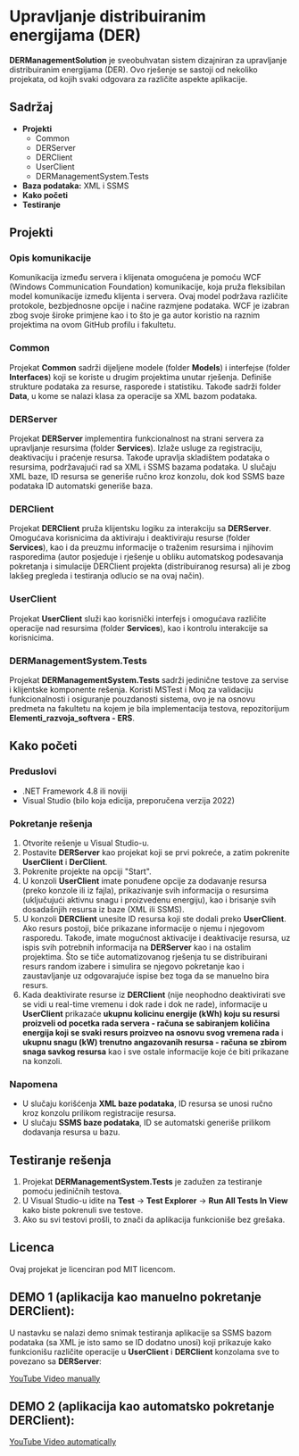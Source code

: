 # Upravljanje distribuiranim energijama (DER)

**DERManagementSolution** je sveobuhvatan sistem dizajniran za upravljanje distribuiranim energijama (DER). Ovo rješenje se sastoji od nekoliko projekata, od kojih svaki odgovara za različite aspekte aplikacije.

## Sadržaj
- **Projekti**
  - Common
  - DERServer
  - DERClient
  - UserClient
  - DERManagementSystem.Tests
- **Baza podataka:** XML i SSMS
- **Kako početi**
- **Testiranje**

## Projekti

### Opis komunikacije
Komunikacija između servera i klijenata omogućena je pomoću WCF (Windows Communication Foundation) komunikacije, koja pruža fleksibilan model komunikacije između klijenta i servera. Ovaj model podržava različite protokole, bezbjednosne opcije i načine razmjene podataka. WCF je izabran zbog svoje široke primjene kao i to što je ga autor koristio na raznim projektima na ovom GitHub profilu i fakultetu.

### Common
Projekat **Common** sadrži dijeljene modele (folder **Models**) i interfejse (folder **Interfaces**) koji se koriste u drugim projektima unutar rješenja. Definiše strukture podataka za resurse, rasporede i statistiku. Takođe sadrži folder **Data**, u kome se nalazi klasa za operacije sa XML bazom podataka.

### DERServer
Projekat **DERServer** implementira funkcionalnost na strani servera za upravljanje resursima (folder **Services**). Izlaže usluge za registraciju, deaktivaciju i praćenje resursa. Takođe upravlja skladištem podataka o resursima, podržavajući rad sa XML i SSMS bazama podataka. U slučaju XML baze, ID resursa se generiše ručno kroz konzolu, dok kod SSMS baze podataka ID automatski generiše baza.

### DERClient
Projekat **DERClient** pruža klijentsku logiku za interakciju sa **DERServer**. Omogućava korisnicima da aktiviraju i deaktiviraju resurse (folder **Services**), kao i da preuzmu informacije o traženim resursima i njihovim rasporedima (autor posjeduje i rješenje u obliku automatskog podesavanja pokretanja i simulacije DERClient projekta (distribuiranog resursa) ali je zbog lakšeg pregleda i testiranja odlucio se na ovaj način).

### UserClient
Projekat **UserClient** služi kao korisnički interfejs i omogućava različite operacije nad resursima (folder **Services**), kao i kontrolu interakcije sa korisnicima.

### DERManagementSystem.Tests
Projekat **DERManagementSystem.Tests** sadrži jedinične testove za servise i klijentske komponente rešenja. Koristi MSTest i Moq za validaciju funkcionalnosti i osiguranje pouzdanosti sistema, ovo je na osnovu predmeta na fakultetu na kojem je bila implementacija testova, repozitorijum **Elementi_razvoja_softvera - ERS**.

## Kako početi

### Preduslovi
- .NET Framework 4.8 ili noviji
- Visual Studio (bilo koja edicija, preporučena verzija 2022)

### Pokretanje rešenja
1. Otvorite rešenje u Visual Studio-u.
2. Postavite **DERServer** kao projekat koji se prvi pokreće, a zatim pokrenite **UserClient** i **DerClient**.
3. Pokrenite projekte na opciji "Start".
4. U konzoli **UserClient** imate ponuđene opcije za dodavanje resursa (preko konzole ili iz fajla), prikazivanje svih informacija o resursima (uključujući aktivnu snagu i proizvedenu energiju), kao i brisanje svih dosadašnjih resursa iz baze (XML ili SSMS).
5. U konzoli **DERClient** unesite ID resursa koji ste dodali preko **UserClient**. Ako resurs postoji, biće prikazane informacije o njemu i njegovom rasporedu. Takođe, imate mogućnost aktivacije i deaktivacije resursa, uz ispis svih potrebnih informacija na **DERServer** kao i na ostalim projektima. Što se tiče automatizovanog rješenja tu se distribuirani resurs random izabere i simulira se njegovo pokretanje kao i zaustavljanje uz odgovarajuće ispise bez toga da se manuelno bira resurs.
6. Kada deaktivirate resurse iz **DERClient** (nije neophodno deaktivirati sve se vidi u real-time vremenu i dok rade i dok ne rade), informacije u **UserClient** prikazaće **ukupnu kolicinu energije (kWh) koju su resursi proizveli od pocetka rada servera - računa se sabiranjem količina energija koji se svaki resurs proizveo na osnovu svog vremena rada** i **ukupnu snagu (kW) trenutno angazovanih resursa - računa se zbirom snaga savkog resursa** kao i sve ostale informacije koje će biti prikazane na konzoli.
   
### Napomena
- U slučaju korišćenja **XML baze podataka**, ID resursa se unosi ručno kroz konzolu prilikom registracije resursa.
- U slučaju **SSMS baze podataka**, ID se automatski generiše prilikom dodavanja resursa u bazu.

## Testiranje rešenja
1. Projekat **DERManagementSystem.Tests** je zadužen za testiranje pomoću jediničnih testova.
2. U Visual Studio-u idite na **Test** -> **Test Explorer** -> **Run All Tests In View** kako biste pokrenuli sve testove.
3. Ako su svi testovi prošli, to znači da aplikacija funkcioniše bez grešaka.

## Licenca
Ovaj projekat je licenciran pod MIT licencom.

## DEMO 1 (aplikacija kao manuelno pokretanje DERClient):
U nastavku se nalazi demo snimak testiranja aplikacije sa SSMS bazom podataka (sa XML je isto samo se ID dodatno unosi) koji prikazuje kako funkcionišu različite operacije u **UserClient** i **DERClient** konzolama sve to povezano sa **DERServer**:

[YouTube Video manually](https://www.youtube.com/watch?v=ZXahiiVbVGU&ab_channel=%D0%A0%D0%B0%D0%B4%D0%BE%D1%81%D0%BB%D0%B0%D0%B2%D0%9C%D0%B0%D1%81%D1%82%D0%B8%D0%BB%D0%BE%D0%B2%D0%B8%D1%9B)

## DEMO 2 (aplikacija kao automatsko pokretanje DERClient):

[YouTube Video automatically](https://www.youtube.com/watch?v=1O6RYomK_1Y&ab_channel=%D0%A0%D0%B0%D0%B4%D0%BE%D1%81%D0%BB%D0%B0%D0%B2%D0%9C%D0%B0%D1%81%D1%82%D0%B8%D0%BB%D0%BE%D0%B2%D0%B8%D1%9B)





